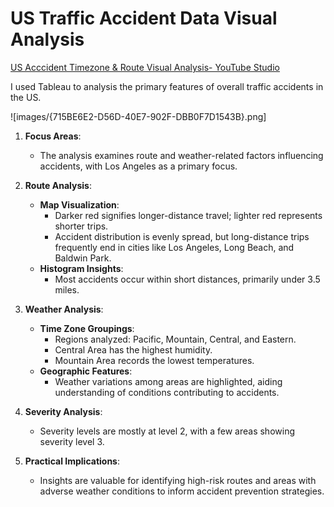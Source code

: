 # US Traffic Accident Data Visual Analysis
[US Acccident Timezone & Route Visual Analysis- YouTube Studio](https://studio.youtube.com/video/eZsZ3-reqfM/edit)

I used Tableau to analysis the primary features of overall traffic accidents in the US.

![images/{715BE6E2-D56D-40E7-902F-DBB0F7D1543B}.png]


1. **Focus Areas**:
    - The analysis examines route and weather-related factors influencing accidents, with Los Angeles as a primary focus.
2. **Route Analysis**:
    
    - **Map Visualization**:
        - Darker red signifies longer-distance travel; lighter red represents shorter trips.
        - Accident distribution is evenly spread, but long-distance trips frequently end in cities like Los Angeles, Long Beach, and Baldwin Park.
    - **Histogram Insights**:
        - Most accidents occur within short distances, primarily under 3.5 miles.
3. **Weather Analysis**:
    
    - **Time Zone Groupings**:
        - Regions analyzed: Pacific, Mountain, Central, and Eastern.
        - Central Area has the highest humidity.
        - Mountain Area records the lowest temperatures.
    - **Geographic Features**:
        - Weather variations among areas are highlighted, aiding understanding of conditions contributing to accidents.
4. **Severity Analysis**:
    
    - Severity levels are mostly at level 2, with a few areas showing severity level 3.
5. **Practical Implications**:
    
    - Insights are valuable for identifying high-risk routes and areas with adverse weather conditions to inform accident prevention strategies.
